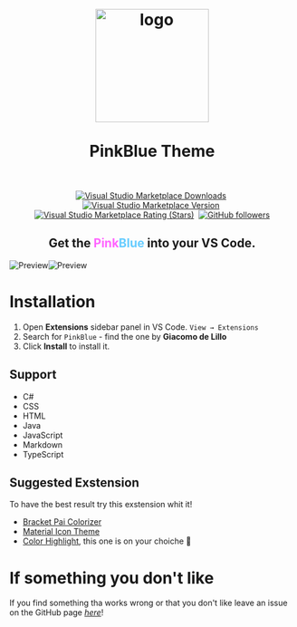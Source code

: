 <h1 align="center">
  <br>
    <img src="https://raw.githubusercontent.com/Giacomo002/PinkBlue-Vs-Code-Theme/main/images/icon/logo_250x250.png" alt="logo" width="200">
  <br><br>
  PinkBlue Theme
  <br>
  <br>
</h1>
<p align="center">
    <a href="https://marketplace.visualstudio.com/items?itemName=Giacomo002.pinkblue-theme"><img alt="Visual Studio Marketplace Downloads" src="https://img.shields.io/visual-studio-marketplace/d/giacomo002.pinkblue-theme?color=%20%23cc99ff" alt="Version"></a>&nbsp;
    <a href="https://marketplace.visualstudio.com/items?itemName=Giacomo002.pinkblue-theme"><img alt="Visual Studio Marketplace Version" src="https://img.shields.io/visual-studio-marketplace/v/giacomo002.pinkblue-theme?color=%20%23cc99ff" alt="Downloads"></a>&nbsp;
    <a href="https://marketplace.visualstudio.com/items?itemName=Giacomo002.pinkblue-theme"><img alt="Visual Studio Marketplace Rating (Stars)" src="https://img.shields.io/visual-studio-marketplace/stars/giacomo002.pinkblue-theme?color=%20%23cc99ff" alt="Ratings"></a>&nbsp;
    <a href="https://github.com/Giacomo002/PinkBlue-Vs-Code-Theme"><img alt="GitHub followers" src="https://img.shields.io/github/followers/Giacomo002?style=social" alt="Followers"></a>
</p>
<h2 align="center">Get the <span style="color:#ff66ff;">Pink</span><span style="color:#66ccff;">Blue</span> into your VS Code.</h2>


![Preview](https://github.com/Giacomo002/PinkBlue-Vs-Code-Theme/blob/main/images/screen1-mini.png?raw=true)![Preview](https://github.com/Giacomo002/PinkBlue-Vs-Code-Theme/blob/main/images/screen1-mini.png?raw=true)
# Installation

1. Open **Extensions** sidebar panel in VS Code. `View → Extensions`
2. Search for `PinkBlue` - find the one by **Giacomo de Lillo**
3. Click **Install** to install it.

## Support

-  C#
-  CSS
-  HTML
-  Java
-  JavaScript
-  Markdown
-  TypeScript
## Suggested Exstension

To have the best result try this exstension whit it!

- [Bracket Pai Colorizer](https://marketplace.visualstudio.com/items?itemName=CoenraadS.bracket-pair-colorizer)
- [Material Icon Theme](https://marketplace.visualstudio.com/items?itemName=Giacomo002.pinkblue-theme)
- [Color Highlight](https://marketplace.visualstudio.com/items?itemName=naumovs.color-highlight), this one is on your choiche :raised_hands:

# If something you don't like

If you find something tha works wrong or that you don't like leave an issue on the GitHub page [_here_](https://github.com/Giacomo002/PinkBlue-Vs-Code-Theme/issues)!


